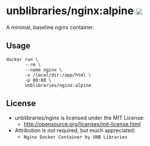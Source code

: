 # unblibraries/nginx:alpine [![](https://badge.imagelayers.io/unblibraries/nginx:alpine.svg)](https://imagelayers.io/?images=unblibraries/nginx:alpine 'Get your own badge on imagelayers.io')
A minimal, baseline nginx container.

## Usage
```
docker run \
       --rm \
       --name nginx \
       -v /local/dir:/app/html \
       -p 80:80 \
       unblibraries/nginx:alpine
```

## License
- unblibraries/nginx is licensed under the MIT License:
  - http://opensource.org/licenses/mit-license.html
- Attribution is not required, but much appreciated:
  - `Nginx Docker Container by UNB Libraries`

